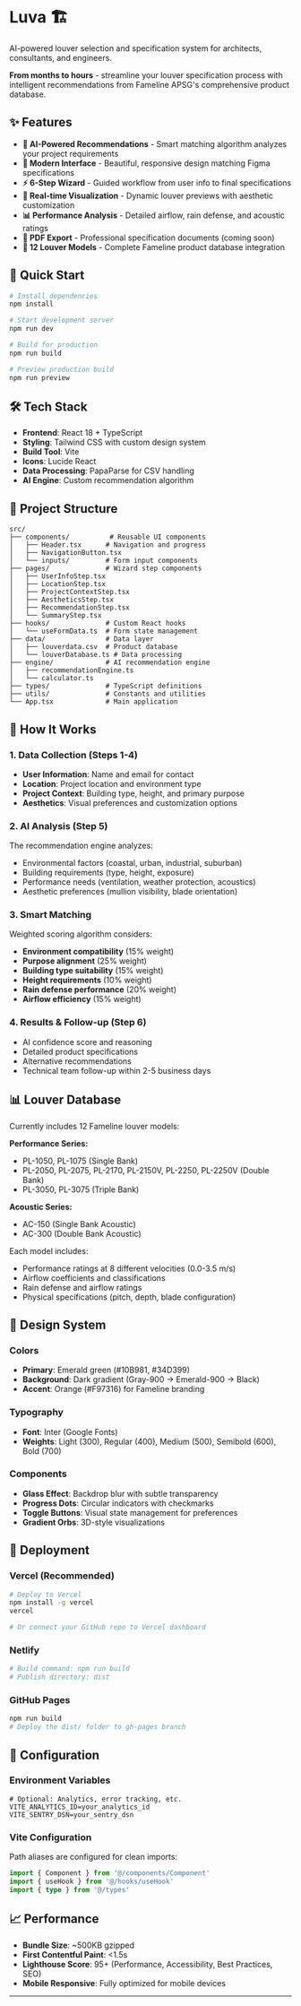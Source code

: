 # Luva 🏗️

AI-powered louver selection and specification system for architects, consultants, and engineers.

**From months to hours** - streamline your louver specification process with intelligent recommendations from Fameline APSG's comprehensive product database.

## ✨ Features

- **🤖 AI-Powered Recommendations** - Smart matching algorithm analyzes your project requirements
- **📱 Modern Interface** - Beautiful, responsive design matching Figma specifications
- **⚡ 6-Step Wizard** - Guided workflow from user info to final specifications
- **🎨 Real-time Visualization** - Dynamic louver previews with aesthetic customization
- **📊 Performance Analysis** - Detailed airflow, rain defense, and acoustic ratings
- **📄 PDF Export** - Professional specification documents (coming soon)
- **🏢 12 Louver Models** - Complete Fameline product database integration

## 🚀 Quick Start

```bash
# Install dependencies
npm install

# Start development server
npm run dev

# Build for production
npm run build

# Preview production build
npm run preview
```

## 🛠️ Tech Stack

- **Frontend**: React 18 + TypeScript
- **Styling**: Tailwind CSS with custom design system
- **Build Tool**: Vite
- **Icons**: Lucide React
- **Data Processing**: PapaParse for CSV handling
- **AI Engine**: Custom recommendation algorithm

## 📁 Project Structure

```
src/
├── components/          # Reusable UI components
│   ├── Header.tsx      # Navigation and progress
│   ├── NavigationButton.tsx
│   └── inputs/         # Form input components
├── pages/              # Wizard step components
│   ├── UserInfoStep.tsx
│   ├── LocationStep.tsx
│   ├── ProjectContextStep.tsx
│   ├── AestheticsStep.tsx
│   ├── RecommendationStep.tsx
│   └── SummaryStep.tsx
├── hooks/              # Custom React hooks
│   └── useFormData.ts  # Form state management
├── data/               # Data layer
│   ├── louverdata.csv  # Product database
│   └── louverDatabase.ts # Data processing
├── engine/             # AI recommendation engine
│   ├── recommendationEngine.ts
│   └── calculator.ts
├── types/              # TypeScript definitions
├── utils/              # Constants and utilities
└── App.tsx             # Main application
```

## 🧠 How It Works

### 1. Data Collection (Steps 1-4)
- **User Information**: Name and email for contact
- **Location**: Project location and environment type
- **Project Context**: Building type, height, and primary purpose
- **Aesthetics**: Visual preferences and customization options

### 2. AI Analysis (Step 5)
The recommendation engine analyzes:
- Environmental factors (coastal, urban, industrial, suburban)
- Building requirements (type, height, exposure)
- Performance needs (ventilation, weather protection, acoustics)
- Aesthetic preferences (mullion visibility, blade orientation)

### 3. Smart Matching
Weighted scoring algorithm considers:
- **Environment compatibility** (15% weight)
- **Purpose alignment** (25% weight) 
- **Building type suitability** (15% weight)
- **Height requirements** (10% weight)
- **Rain defense performance** (20% weight)
- **Airflow efficiency** (15% weight)

### 4. Results & Follow-up (Step 6)
- AI confidence score and reasoning
- Detailed product specifications
- Alternative recommendations
- Technical team follow-up within 2-5 business days

## 📊 Louver Database

Currently includes 12 Fameline louver models:

**Performance Series:**
- PL-1050, PL-1075 (Single Bank)
- PL-2050, PL-2075, PL-2170, PL-2150V, PL-2250, PL-2250V (Double Bank)
- PL-3050, PL-3075 (Triple Bank)

**Acoustic Series:**
- AC-150 (Single Bank Acoustic)
- AC-300 (Double Bank Acoustic)

Each model includes:
- Performance ratings at 8 different velocities (0.0-3.5 m/s)
- Airflow coefficients and classifications
- Rain defense and airflow ratings
- Physical specifications (pitch, depth, blade configuration)

## 🎨 Design System

### Colors
- **Primary**: Emerald green (#10B981, #34D399)
- **Background**: Dark gradient (Gray-900 → Emerald-900 → Black)
- **Accent**: Orange (#F97316) for Fameline branding

### Typography
- **Font**: Inter (Google Fonts)
- **Weights**: Light (300), Regular (400), Medium (500), Semibold (600), Bold (700)

### Components
- **Glass Effect**: Backdrop blur with subtle transparency
- **Progress Dots**: Circular indicators with checkmarks
- **Toggle Buttons**: Visual state management for preferences
- **Gradient Orbs**: 3D-style visualizations

## 🚀 Deployment

### Vercel (Recommended)
```bash
# Deploy to Vercel
npm install -g vercel
vercel

# Or connect your GitHub repo to Vercel dashboard
```

### Netlify
```bash
# Build command: npm run build
# Publish directory: dist
```

### GitHub Pages
```bash
npm run build
# Deploy the dist/ folder to gh-pages branch
```

## 🔧 Configuration

### Environment Variables
```env
# Optional: Analytics, error tracking, etc.
VITE_ANALYTICS_ID=your_analytics_id
VITE_SENTRY_DSN=your_sentry_dsn
```

### Vite Configuration
Path aliases are configured for clean imports:
```typescript
import { Component } from '@/components/Component'
import { useHook } from '@/hooks/useHook'
import { type } from '@/types'
```

## 📈 Performance

- **Bundle Size**: ~500KB gzipped
- **First Contentful Paint**: <1.5s
- **Lighthouse Score**: 95+ (Performance, Accessibility, Best Practices, SEO)
- **Mobile Responsive**: Fully optimized for mobile devices

---
